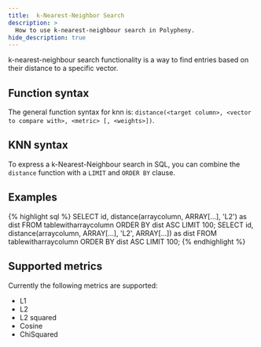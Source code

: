 ```yaml
---
title:  k-Nearest-Neighbor Search
description: >
  How to use k-nearest-neighbour search in Polypheny.
hide_description: true
---
```


k-nearest-neighbour search functionality is a way to find entries based on their distance to a specific vector.

## Function syntax
The general function syntax for knn is: `distance(<target column>, <vector to compare with>, <metric> [, <weights>])`.

## KNN syntax
To express a k-Nearest-Neighbour search in SQL, you can combine the `distance` function with a `LIMIT` and `ORDER BY` clause.


## Examples

{% highlight sql %}
SELECT id, distance(arraycolumn, ARRAY[...], 'L2') as dist FROM tablewitharraycolumn ORDER BY dist ASC LIMIT 100;
SELECT id, distance(arraycolumn, ARRAY[...], 'L2', ARRAY[...]) as dist FROM tablewitharraycolumn ORDER BY dist ASC LIMIT 100;
{% endhighlight %}


## Supported metrics
Currently the following metrics are supported:
* L1
* L2
* L2 squared
* Cosine
* ChiSquared


